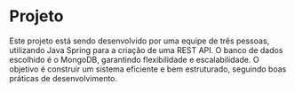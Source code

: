 # Projeto
Este projeto está sendo desenvolvido por uma equipe de três pessoas, utilizando Java Spring para a criação de uma REST API. O banco de dados escolhido é o MongoDB, garantindo flexibilidade e escalabilidade. O objetivo é construir um sistema eficiente e bem estruturado, seguindo boas práticas de desenvolvimento.
